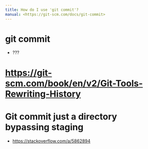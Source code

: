 ```yaml
---
title: How do I use 'git commit'?
manual: <https://git-scm.com/docs/git-commit>
---
```


# git commit <options>
- ???

# <https://git-scm.com/book/en/v2/Git-Tools-Rewriting-History>

# Git commit just a directory bypassing staging
- <https://stackoverflow.com/a/5862894>